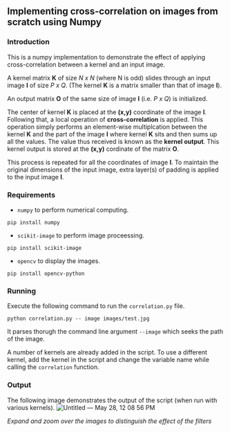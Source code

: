 ## Implementing cross-correlation on images from scratch using Numpy

### Introduction
This is a numpy implementation to demonstrate the effect of applying cross-correlation between a kernel and an input image.

A kernel matrix __K__ of size _N x N_ (where N is odd) slides through an input image __I__ of size _P x Q_. (The kernel __K__ is a matrix smaller than that of image __I__).

An output matrix __O__ of the same size of image __I__ (i.e. _P x Q_) is initialized.

The center of kernel __K__ is placed at the __(x,y)__ coordinate of the image __I__. Following that, a local operation of __cross-correlation__ is applied. This operation simply performs an element-wise multiplcation between the kernel __K__ and the part of the image __I__ where kernel __K__ sits and then sums up all the values. The value thus received is known as the __kernel output__. This kernel output is stored at the __(x,y)__ cordinate of the matrix __O__.

This process is repeated for all the coordinates of image __I__. To maintain the original dimensions of the input image, extra layer(s) of padding is applied to the input image __I__. 


### Requirements 
* `numpy` to perform numerical computing. 
```
pip install numpy
```
* `scikit-image` to perform image proceessing.
```
pip install scikit-image
```
* `opencv` to display the images.
```
pip install opencv-python
```
### Running
Execute the following command to run the `correlation.py` file.
```
python correlation.py -- image images/test.jpg
```
It parses thorugh the command line argument `--image` which seeks the path of the image.

A number of kernels are already added in the script. To use a different kernel, add the kernel in the script and change the variable name while calling the `correlation` function. 

### Output
The following image demonstrates the output of the script (when run with various kernels). 
![Untitled — May 28, 12 08 56 PM](https://user-images.githubusercontent.com/30223211/119944606-173eaf00-bfb2-11eb-96bc-8c692dae651e.png)

_Expand and zoom over the images to distinguish the effect of the filters_


